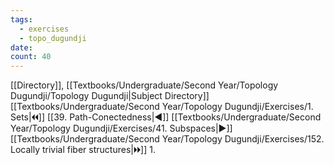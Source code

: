 ```yaml
---
tags:
  - exercises
  - topo_dugundji
date: 
count: 40
---
```

[[Directory]], [[Textbooks/Undergraduate/Second Year/Topology Dugundji/Topology Dugundji|Subject Directory]]
[[Textbooks/Undergraduate/Second Year/Topology Dugundji/Exercises/1. Sets|🞀🞀]] [[39. Path-Conectedness|◀]] [[Textbooks/Undergraduate/Second Year/Topology Dugundji/Exercises/41. Subspaces|▶]] [[Textbooks/Undergraduate/Second Year/Topology Dugundji/Exercises/152. Locally trivial fiber structures|🞂🞂]]
1. 